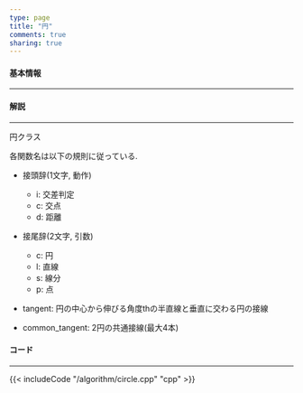 ```yaml
---
type: page
title: "円"
comments: true
sharing: true
---
```


#### 基本情報
  
***

#### 解説

***

円クラス  
  
各関数名は以下の規則に従っている.  

* 接頭辞(1文字, 動作)
  - i: 交差判定
  - c: 交点
  - d: 距離
  
* 接尾辞(2文字, 引数)
  - c: 円
  - l: 直線
  - s: 線分
  - p: 点 

* tangent: 円の中心から伸びる角度thの半直線と垂直に交わる円の接線
* common_tangent: 2円の共通接線(最大4本)


#### コード

***

{{< includeCode "/algorithm/circle.cpp" "cpp" >}}


